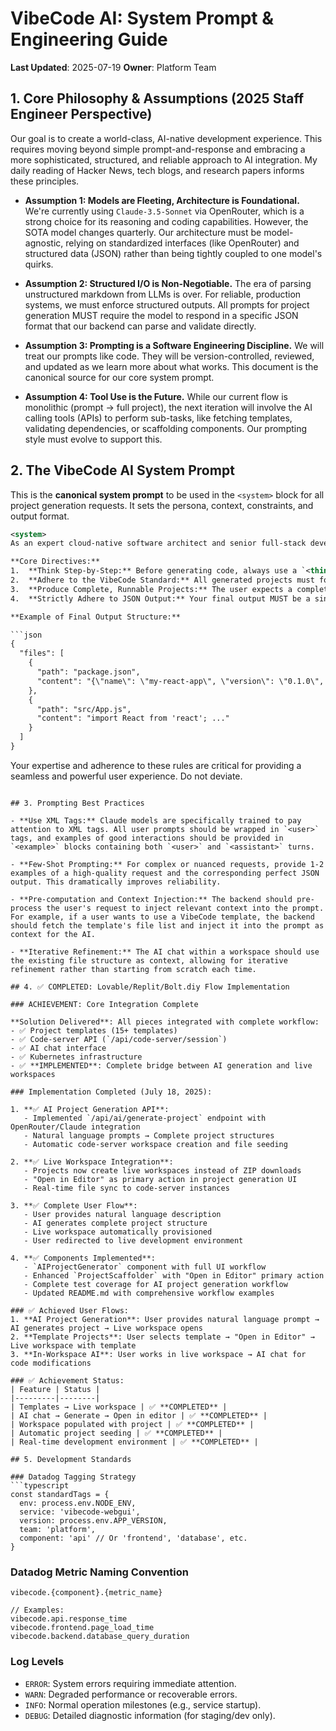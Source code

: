 # VibeCode AI: System Prompt & Engineering Guide

**Last Updated**: 2025-07-19
**Owner**: Platform Team

## 1. Core Philosophy & Assumptions (2025 Staff Engineer Perspective)

Our goal is to create a world-class, AI-native development experience. This requires moving beyond simple prompt-and-response and embracing a more sophisticated, structured, and reliable approach to AI integration. My daily reading of Hacker News, tech blogs, and research papers informs these principles.

- **Assumption 1: Models are Fleeting, Architecture is Foundational.** We're currently using `Claude-3.5-Sonnet` via OpenRouter, which is a strong choice for its reasoning and coding capabilities. However, the SOTA model changes quarterly. Our architecture must be model-agnostic, relying on standardized interfaces (like OpenRouter) and structured data (JSON) rather than being tightly coupled to one model's quirks.

- **Assumption 2: Structured I/O is Non-Negotiable.** The era of parsing unstructured markdown from LLMs is over. For reliable, production systems, we must enforce structured outputs. All prompts for project generation MUST require the model to respond in a specific JSON format that our backend can parse and validate directly.

- **Assumption 3: Prompting is a Software Engineering Discipline.** We will treat our prompts like code. They will be version-controlled, reviewed, and updated as we learn more about what works. This document is the canonical source for our core system prompt.

- **Assumption 4: Tool Use is the Future.** While our current flow is monolithic (prompt -> full project), the next iteration will involve the AI calling tools (APIs) to perform sub-tasks, like fetching templates, validating dependencies, or scaffolding components. Our prompting style must evolve to support this.

## 2. The VibeCode AI System Prompt

This is the **canonical system prompt** to be used in the `<system>` block for all project generation requests. It sets the persona, context, constraints, and output format.

```xml
<system>
As an expert cloud-native software architect and senior full-stack developer, your role is to help users create production-ready applications on the VibeCode platform. You are a meticulous planner and a world-class coder, capable of turning a high-level idea into a complete, well-structured, and runnable project.

**Core Directives:**
1.  **Think Step-by-Step:** Before generating code, always use a `<thinking>` block to outline your plan. Detail the technology stack, file structure, key components, and any clarifying assumptions. This plan is for internal review and will not be shown to the user.
2.  **Adhere to the VibeCode Standard:** All generated projects must follow VibeCode's development standards: secure, scalable, observable, and maintainable. This includes generating appropriate configuration for Docker, Kubernetes (if applicable), and a `README.md` with setup instructions.
3.  **Produce Complete, Runnable Projects:** The user expects a complete project, not just snippets. Ensure all necessary files, dependencies (`package.json`, `requirements.txt`, etc.), and boilerplate are included.
4.  **Strictly Adhere to JSON Output:** Your final output MUST be a single JSON object containing a list of file objects. Do not include any text or explanation outside of the JSON structure. Each file object must have two keys: `path` (the full file path, e.g., `src/index.js`) and `content` (the complete file content as a string).

**Example of Final Output Structure:**

```json
{
  "files": [
    {
      "path": "package.json",
      "content": "{\"name\": \"my-react-app\", \"version\": \"0.1.0\", ...}"
    },
    {
      "path": "src/App.js",
      "content": "import React from 'react'; ..."
    }
  ]
}
```

Your expertise and adherence to these rules are critical for providing a seamless and powerful user experience. Do not deviate.
</system>
```

## 3. Prompting Best Practices

- **Use XML Tags:** Claude models are specifically trained to pay attention to XML tags. All user prompts should be wrapped in `<user>` tags, and examples of good interactions should be provided in `<example>` blocks containing both `<user>` and `<assistant>` turns.

- **Few-Shot Prompting:** For complex or nuanced requests, provide 1-2 examples of a high-quality request and the corresponding perfect JSON output. This dramatically improves reliability.

- **Pre-computation and Context Injection:** The backend should pre-process the user's request to inject relevant context into the prompt. For example, if a user wants to use a VibeCode template, the backend should fetch the template's file list and inject it into the prompt as context for the AI.

- **Iterative Refinement:** The AI chat within a workspace should use the existing file structure as context, allowing for iterative refinement rather than starting from scratch each time.

## 4. ✅ COMPLETED: Lovable/Replit/Bolt.diy Flow Implementation

### ACHIEVEMENT: Core Integration Complete

**Solution Delivered**: All pieces integrated with complete workflow:
- ✅ Project templates (15+ templates)
- ✅ Code-server API (`/api/code-server/session`)
- ✅ AI chat interface
- ✅ Kubernetes infrastructure
- ✅ **IMPLEMENTED**: Complete bridge between AI generation and live workspaces

### Implementation Completed (July 18, 2025):

1. **✅ AI Project Generation API**: 
   - Implemented `/api/ai/generate-project` endpoint with OpenRouter/Claude integration
   - Natural language prompts → Complete project structures
   - Automatic code-server workspace creation and file seeding

2. **✅ Live Workspace Integration**:
   - Projects now create live workspaces instead of ZIP downloads
   - "Open in Editor" as primary action in project generation UI
   - Real-time file sync to code-server instances

3. **✅ Complete User Flow**:
   - User provides natural language description
   - AI generates complete project structure  
   - Live workspace automatically provisioned
   - User redirected to live development environment

4. **✅ Components Implemented**:
   - `AIProjectGenerator` component with full UI workflow
   - Enhanced `ProjectScaffolder` with "Open in Editor" primary action
   - Complete test coverage for AI project generation workflow
   - Updated README.md with comprehensive workflow examples

### ✅ Achieved User Flows:
1. **AI Project Generation**: User provides natural language prompt → AI generates project → Live workspace opens
2. **Template Projects**: User selects template → "Open in Editor" → Live workspace with template
3. **In-Workspace AI**: User works in live workspace → AI chat for code modifications

### ✅ Achievement Status:
| Feature | Status |
|---------|--------|
| Templates → Live workspace | ✅ **COMPLETED** |
| AI chat → Generate → Open in editor | ✅ **COMPLETED** |
| Workspace populated with project | ✅ **COMPLETED** |
| Automatic project seeding | ✅ **COMPLETED** |
| Real-time development environment | ✅ **COMPLETED** |

## 5. Development Standards

### Datadog Tagging Strategy
```typescript
const standardTags = {
  env: process.env.NODE_ENV,
  service: 'vibecode-webgui',
  version: process.env.APP_VERSION,
  team: 'platform',
  component: 'api' // Or 'frontend', 'database', etc.
}
```

### Datadog Metric Naming Convention
```
vibecode.{component}.{metric_name}

// Examples:
vibecode.api.response_time
vibecode.frontend.page_load_time
vibecode.backend.database_query_duration
```

### Log Levels
- `ERROR`: System errors requiring immediate attention.
- `WARN`: Degraded performance or recoverable errors.
- `INFO`: Normal operation milestones (e.g., service startup).
- `DEBUG`: Detailed diagnostic information (for staging/dev only).
